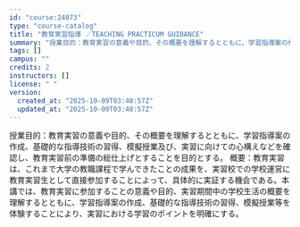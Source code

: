 ```yaml
---
id: "course:24073"
type: "course-catalog"
title: "教育実習指導 ／TEACHING PRACTICUM GUIDANCE"
summary: "授業目的：教育実習の意義や目的、その概要を理解するとともに、学習指導案の作成、基礎的な指導技術の習得、模擬授業及び、実習に向けての心構えなどを確認し、教育実習前の準備の総仕上げとすることを目的とする。 概要：教育実習は、これまで大学の教職課…"
tags: []
campus: ""
credits: 2
instructors: []
license: " "
version:
  created_at: "2025-10-09T03:48:57Z"
  updated_at: "2025-10-09T03:48:57Z"
---
```


授業目的：教育実習の意義や目的、その概要を理解するとともに、学習指導案の作成、基礎的な指導技術の習得、模擬授業及び、実習に向けての心構えなどを確認し、教育実習前の準備の総仕上げとすることを目的とする。 概要：教育実習は、これまで大学の教職課程で学んできたことの成果を、実習校での学校運営に教育実習生として直接参加することによって、具体的に実証する機会である。本講では、教育実習に参加することの意義や目的、実習期間中の学校生活の概要を理解するとともに、学習指導案の作成、基礎的な指導技術の習得、模擬授業等を体験することにより、実習における学習のポイントを明確にする。
